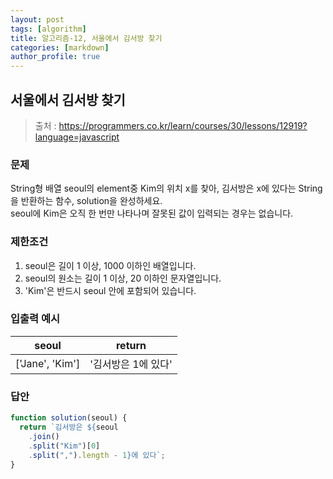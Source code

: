 ```yaml
---
layout: post
tags: [algorithm]
title: 알고리즘-12, 서울에서 김서방 찾기
categories: [markdown]
author_profile: true
---
```


## 서울에서 김서방 찾기

> 출처 : <https://programmers.co.kr/learn/courses/30/lessons/12919?language=javascript>

### 문제

String형 배열 seoul의 element중 Kim의 위치 x를 찾아, 김서방은 x에 있다는 String을 반환하는 함수, solution을 완성하세요.  
seoul에 Kim은 오직 한 번만 나타나며 잘못된 값이 입력되는 경우는 없습니다.

### 제한조건

1. seoul은 길이 1 이상, 1000 이하인 배열입니다.
2. seoul의 원소는 길이 1 이상, 20 이하인 문자열입니다.
3. 'Kim'은 반드시 seoul 안에 포함되어 있습니다.

### 입출력 예시

|      seoul      |       return        |
| :-------------: | :-----------------: |
| ['Jane', 'Kim'] | '김서방은 1에 있다' |

### 답안

```javascript
function solution(seoul) {
  return `김서방은 ${seoul
    .join()
    .split("Kim")[0]
    .split(",").length - 1}에 있다`;
}
```
